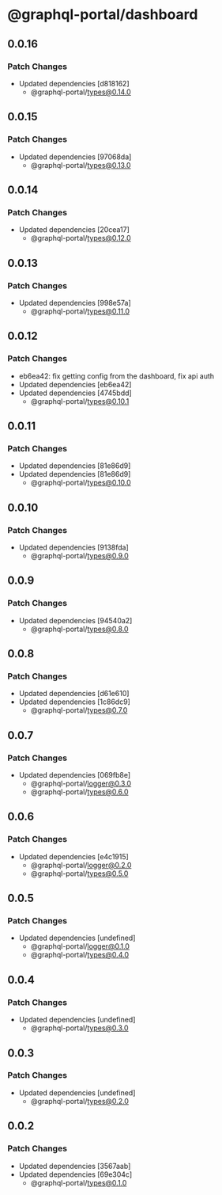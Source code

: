# @graphql-portal/dashboard

## 0.0.16

### Patch Changes

- Updated dependencies [d818162]
  - @graphql-portal/types@0.14.0

## 0.0.15

### Patch Changes

- Updated dependencies [97068da]
  - @graphql-portal/types@0.13.0

## 0.0.14

### Patch Changes

- Updated dependencies [20cea17]
  - @graphql-portal/types@0.12.0

## 0.0.13

### Patch Changes

- Updated dependencies [998e57a]
  - @graphql-portal/types@0.11.0

## 0.0.12

### Patch Changes

- eb6ea42: fix getting config from the dashboard, fix api auth
- Updated dependencies [eb6ea42]
- Updated dependencies [4745bdd]
  - @graphql-portal/types@0.10.1

## 0.0.11

### Patch Changes

- Updated dependencies [81e86d9]
- Updated dependencies [81e86d9]
  - @graphql-portal/types@0.10.0

## 0.0.10

### Patch Changes

- Updated dependencies [9138fda]
  - @graphql-portal/types@0.9.0

## 0.0.9

### Patch Changes

- Updated dependencies [94540a2]
  - @graphql-portal/types@0.8.0

## 0.0.8

### Patch Changes

- Updated dependencies [d61e610]
- Updated dependencies [1c86dc9]
  - @graphql-portal/types@0.7.0

## 0.0.7

### Patch Changes

- Updated dependencies [069fb8e]
  - @graphql-portal/logger@0.3.0
  - @graphql-portal/types@0.6.0

## 0.0.6

### Patch Changes

- Updated dependencies [e4c1915]
  - @graphql-portal/logger@0.2.0
  - @graphql-portal/types@0.5.0

## 0.0.5

### Patch Changes

- Updated dependencies [undefined]
  - @graphql-portal/logger@0.1.0
  - @graphql-portal/types@0.4.0

## 0.0.4

### Patch Changes

- Updated dependencies [undefined]
  - @graphql-portal/types@0.3.0

## 0.0.3

### Patch Changes

- Updated dependencies [undefined]
  - @graphql-portal/types@0.2.0

## 0.0.2

### Patch Changes

- Updated dependencies [3567aab]
- Updated dependencies [69e304c]
  - @graphql-portal/types@0.1.0
